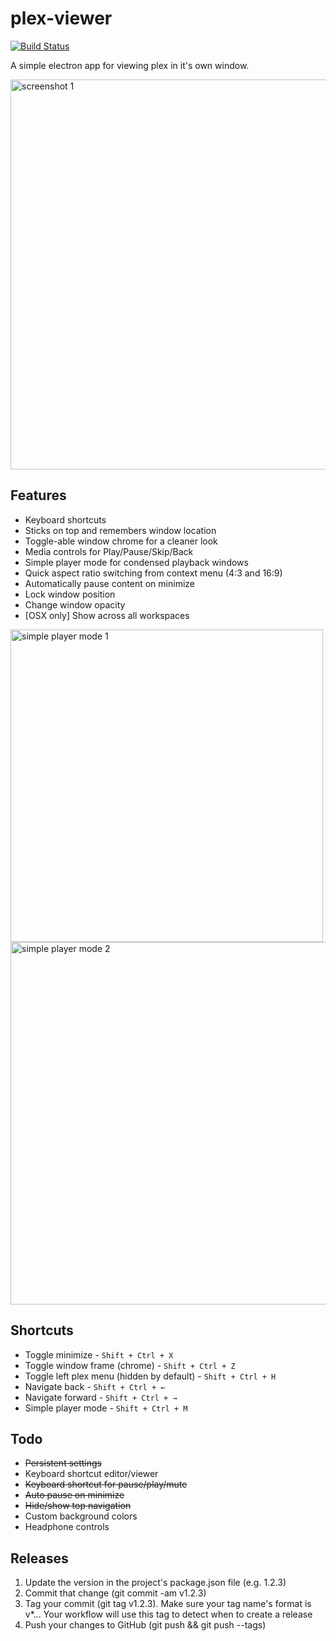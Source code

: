 
# plex-viewer

[![Build Status](https://travis-ci.org/ztoben/plex-viewer.svg?branch=master)](https://travis-ci.org/ztoben/plex-viewer) 

A simple electron app for viewing plex in it's own window.

<img width="624" alt="screenshot 1" src="https://user-images.githubusercontent.com/4007345/62778281-99748100-ba75-11e9-8357-386f1a2b5ec9.png">

## Features
* Keyboard shortcuts
* Sticks on top and remembers window location
* Toggle-able window chrome for a cleaner look
* Media controls for Play/Pause/Skip/Back
* Simple player mode for condensed playback windows
* Quick aspect ratio switching from context menu (4:3 and 16:9)
* Automatically pause content on minimize
* Lock window position
* Change window opacity
* [OSX only] Show across all workspaces

<img src="https://i.imgur.com/tlMJxaf.png" alt="simple player mode 1" height="500"/>

<img width="580" alt="simple player mode 2" src="https://user-images.githubusercontent.com/4007345/62778355-cb85e300-ba75-11e9-9618-c46e730a7323.png">

## Shortcuts
* Toggle minimize - `Shift + Ctrl + X`
* Toggle window frame (chrome) - `Shift + Ctrl + Z`
* Toggle left plex menu (hidden by default) - `Shift + Ctrl + H`
* Navigate back - `Shift + Ctrl + ←`
* Navigate forward - `Shift + Ctrl + →`
* Simple player mode - `Shift + Ctrl + M`

## Todo
* ~~Persistent settings~~
* Keyboard shortcut editor/viewer
* ~~Keyboard shortcut for pause/play/mute~~
* ~~Auto pause on minimize~~
* ~~Hide/show top navigation~~
* Custom background colors
* Headphone controls


## Releases
1. Update the version in the project's package.json file (e.g. 1.2.3)
2. Commit that change (git commit -am v1.2.3)
3. Tag your commit (git tag v1.2.3). Make sure your tag name's format is v*.*.*. Your workflow will use this tag to detect when to create a release
4. Push your changes to GitHub (git push && git push --tags)
